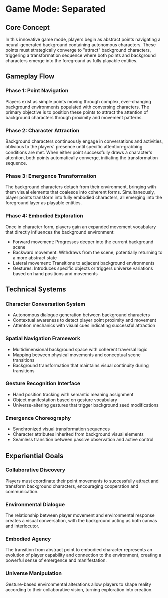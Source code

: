 # Game Mode: Separated

## Core Concept

In this innovative game mode, players begin as abstract points navigating a neural-generated background containing autonomous characters. These points must strategically converge to "attract" background characters, triggering a transformation sequence where both points and background characters emerge into the foreground as fully playable entities.

## Gameplay Flow

### Phase 1: Point Navigation

Players exist as simple points moving through complex, ever-changing background environments populated with conversing characters. The primary objective is to position these points to attract the attention of background characters through proximity and movement patterns.

### Phase 2: Character Attraction

Background characters continuously engage in conversations and activities, oblivious to the players' presence until specific attention-grabbing conditions are met. When either point successfully draws a character's attention, both points automatically converge, initiating the transformation sequence.

### Phase 3: Emergence Transformation

The background characters detach from their environment, bringing with them visual elements that coalesce into coherent forms. Simultaneously, player points transform into fully embodied characters, all emerging into the foreground layer as playable entities.

### Phase 4: Embodied Exploration

Once in character form, players gain an expanded movement vocabulary that directly influences the background environment:

- Forward movement: Progresses deeper into the current background scene
- Backward movement: Withdraws from the scene, potentially returning to a more abstract state
- Lateral movement: Transitions to adjacent background environments
- Gestures: Introduces specific objects or triggers universe variations based on hand positions and movements

## Technical Systems

### Character Conversation System

- Autonomous dialogue generation between background characters
- Contextual awareness to detect player point proximity and movement
- Attention mechanics with visual cues indicating successful attraction

### Spatial Navigation Framework

- Multidimensional background space with coherent traversal logic
- Mapping between physical movements and conceptual scene transitions
- Background transformation that maintains visual continuity during transitions

### Gesture Recognition Interface

- Hand position tracking with semantic meaning assignment
- Object manifestation based on gesture vocabulary
- Universe-altering gestures that trigger background seed modifications

### Emergence Choreography

- Synchronized visual transformation sequences
- Character attributes inherited from background visual elements
- Seamless transition between passive observation and active control

## Experiential Goals

### Collaborative Discovery

Players must coordinate their point movements to successfully attract and transform background characters, encouraging cooperation and communication.

### Environmental Dialogue

The relationship between player movement and environmental response creates a visual conversation, with the background acting as both canvas and interlocutor.

### Embodied Agency

The transition from abstract point to embodied character represents an evolution of player capability and connection to the environment, creating a powerful sense of emergence and manifestation.

### Universe Manipulation

Gesture-based environmental alterations allow players to shape reality according to their collaborative vision, turning exploration into creation.
